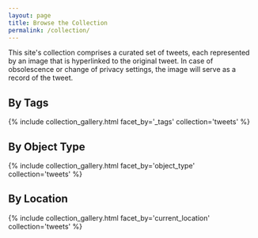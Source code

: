 ```yaml
---
layout: page
title: Browse the Collection
permalink: /collection/
---
```


This site's collection comprises a curated set of tweets, each represented by an image that is hyperlinked to the original tweet. In case of obsolescence or change of privacy settings, the image will serve as a record of the tweet.

## By Tags

{% include collection_gallery.html facet_by='_tags' collection='tweets' %}

## By Object Type

{% include collection_gallery.html facet_by='object_type' collection='tweets' %}

## By Location

{% include collection_gallery.html facet_by='current_location' collection='tweets' %}
